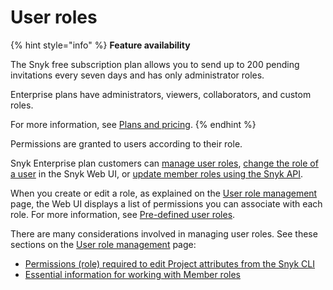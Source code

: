 # User roles

{% hint style="info" %}
**Feature availability**

The Snyk free subscription plan allows you to send up to 200 pending invitations every seven days and has only administrator roles.

Enterprise plans have administrators, viewers, collaborators, and custom roles.

For more information, see [Plans and pricing](https://snyk.io/plans).
{% endhint %}

Permissions are granted to users according to their role.

Snyk Enterprise plan customers can [manage user roles](user-role-management.md), [change the role of a user](user-role-management.md#change-the-role-of-a-user) in the Snyk Web UI, or [update member roles using the Snyk API](../user-management-with-the-api/update-member-roles-using-the-api.md).

When you create or edit a role, as explained on the [User role management](user-role-management.md) page, the Web UI displays a list of permissions you can associate with each role. For more information, see [Pre-defined user roles](pre-defined-roles.md).

There are many considerations involved in managing user roles. See these sections on the [User role management](user-role-management.md) page:

* [Permissions (role) required to edit Project attributes from the Snyk CLI](user-role-management.md#permissions-role-required-to-edit-project-attributes-from-the-snyk-cli)
* [Essential information for working with Member roles](user-role-management.md#essential-information-for-working-with-member-roles)
